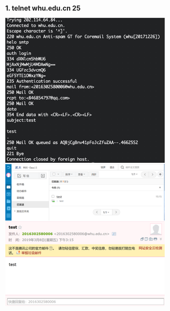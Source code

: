 ## 1. telnet whu.edu.cn 25
![telnet](./telnet.jpg)
![result1](./TelnetResult2.png)
![result2](./TelnetResult1.png)
